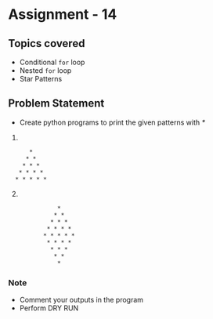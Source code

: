 # Assignment - 14

## Topics covered

- Conditional `for` loop
- Nested `for` loop
- Star Patterns


## Problem Statement

- Create python programs to print the given patterns with _*_
1)
```   
      * 
     * * 
    * * * 
   * * * * 
  * * * * *
```
2)
```
              * 
             * * 
            * * * 
           * * * * 
          * * * * * 
           * * * * 
            * * * 
             * * 
              *
```

### Note

- Comment your outputs in the program
- Perform DRY RUN
